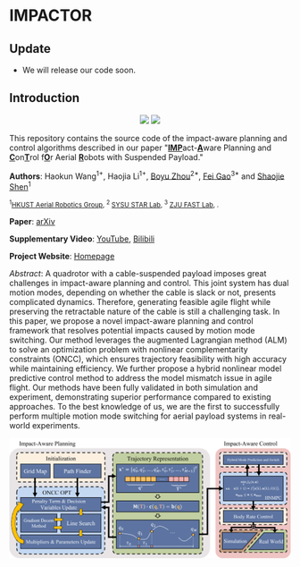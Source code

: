 # IMPACTOR
## Update
- We will release our code soon.
## Introduction
<div align=center>
  <img src="images/gif-scenario_1.gif" width=400px>
  <img src="images/gif-scenario_2.gif" width=400px>
</div>

This repository contains the source code of the impact-aware planning and control algorithms described in our paper "<u>__IMP__</u>act-<u>__A__</u>ware Planning and <u>__C__</u>on<u>__T__</u>rol f<u>__O__</u>r Aerial <u>__R__</u>obots with Suspended Payload."

__Authors__: Haokun Wang<sup>1+</sup>, Haojia Li<sup>1+</sup>, [Boyu Zhou](https://boyuzhou.net/)<sup>2*</sup>, [Fei Gao](http://zju-fast.com/fei-gao/)<sup>3*</sup> and [Shaojie Shen](https://uav.hkust.edu.hk/group/)<sup>1</sup>

<small><sup>1</sup>[HKUST Aerial Robotics Group](https://uav.hkust.edu.hk/), <sup>2</sup> [SYSU STAR Lab](https://boyuzhou.net/), <sup>3</sup> [ZJU FAST Lab](http://zju-fast.com/), .</small>

__Paper__: [arXiv]()

__Supplementary Video__: [YouTube](https://youtu.be/k_XGQyrNh9I?si=K2775t8ui0WClqqv), [Bilibili](https://www.bilibili.com/video/BV1zg4y1L7dC/?share_source=copy_web&vd_source=4a496bdfc1980dd80977a281d5c963c0)

__Project Website__: [Homepage](https://sites.google.com/view/suspended-payload/)

_Abstract_: A quadrotor with a cable-suspended payload imposes great challenges in impact-aware planning and control. 
This joint system has dual motion modes, depending on whether the cable is slack or not, presents complicated dynamics. 
Therefore, generating feasible agile flight while preserving the retractable nature of the cable is still a challenging task. 
In this paper, we propose a novel impact-aware planning and control framework that resolves potential impacts caused by motion mode switching. 
Our method leverages the augmented Lagrangian method (ALM) to solve an optimization problem with nonlinear complementarity constraints (ONCC), which ensures trajectory feasibility with high accuracy while maintaining efficiency. 
We further propose a hybrid nonlinear model predictive control method to address the model mismatch issue in agile flight. 
Our methods have been fully validated in both simulation and experiment, demonstrating superior performance compared to existing approaches. 
To the best knowledge of us, we are the first to successfully perform multiple motion mode switching for aerial payload systems in real-world experiments.

![SystemDiagram](images/fig-system_diagram.png)

